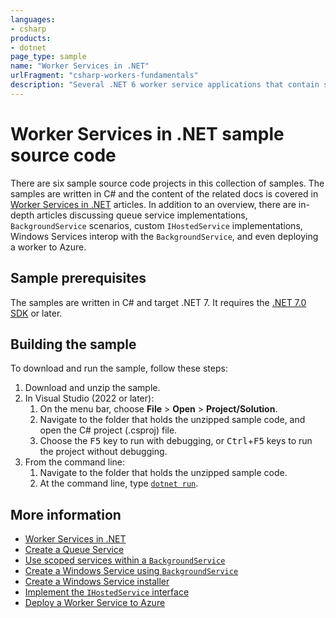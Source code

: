 ```yaml
---
languages:
- csharp
products:
- dotnet
page_type: sample
name: "Worker Services in .NET"
urlFragment: "csharp-workers-fundamentals"
description: "Several .NET 6 worker service applications that contain sample source code for interacting with IHostedService, and BackgroundService."
---
```


# Worker Services in .NET sample source code

There are six sample source code projects in this collection of samples. The samples are written in C# and the content of the related docs is covered in [Worker Services in .NET][workers] articles. In addition to an overview, there are in-depth articles discussing queue service implementations, `BackgroundService` scenarios, custom `IHostedService` implementations, Windows Services interop with the `BackgroundService`, and even deploying a worker to Azure.

## Sample prerequisites

The samples are written in C# and target .NET 7. It requires the [.NET 7.0 SDK](https://dotnet.microsoft.com/download/dotnet/7.0) or later.

## Building the sample

To download and run the sample, follow these steps:

1. Download and unzip the sample.
2. In Visual Studio (2022 or later):
    1. On the menu bar, choose **File** > **Open** > **Project/Solution**.
    2. Navigate to the folder that holds the unzipped sample code, and open the C# project (.csproj) file.
    3. Choose the <kbd>F5</kbd> key to run with debugging, or <kbd>Ctrl</kbd>+<kbd>F5</kbd> keys to run the project without debugging.
3. From the command line:
   1. Navigate to the folder that holds the unzipped sample code.
   2. At the command line, type [`dotnet run`](https://docs.microsoft.com/dotnet/core/tools/dotnet-run).

## More information

- [Worker Services in .NET][workers]
- [Create a Queue Service][queue]
- [Use scoped services within a `BackgroundService`][scoped-bgs]
- [Create a Windows Service using `BackgroundService`][win-bgs]
- [Create a Windows Service installer][win-inst]
- [Implement the `IHostedService` interface][timer-svc]
- [Deploy a Worker Service to Azure][cloud-svc]

[workers]: https://docs.microsoft.com/dotnet/core/extensions/workers
[queue]: https://docs.microsoft.com/dotnet/core/extensions/queue-service
[scoped-bgs]: https://docs.microsoft.com/dotnet/core/extensions/scoped-service
[win-bgs]: https://docs.microsoft.com/dotnet/core/extensions/windows-service
[win-inst]: https://docs.microsoft.com/dotnet/core/extensions/windows-service-with-installer
[timer-svc]: https://docs.microsoft.com/dotnet/core/extensions/timer-service
[cloud-svc]: https://docs.microsoft.com/dotnet/core/extensions/cloud-service
